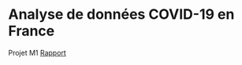 # Analyse de données COVID-19 en France
Projet M1 
 [Rapport]( https://ngartiexauce.github.io/Analyse-de-donnees-COVID-19-en-France/)
